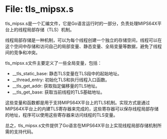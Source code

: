 # File: tls_mipsx.s

tls_mipsx.s是一个汇编文件，它是Go语言运行时的一部分，负责处理MIPS64X平台上的线程局部存储（TLS）机制。

线程局部存储是一种机制，可以为每个线程创建一个独立的存储空间，线程可以在这个空间中存储和访问自己的局部变量、静态变量、全局变量等数据，避免了线程间的竞争和冲突。

tls_mipsx.s文件主要定义了一些全局变量，包括：

- __tls_static_base: 静态TLS变量在TLS段中的起始地址。
- __thread_entry: 初始化TLS和执行线程入口函数。
- __tls_get_addr: 获取指定偏移量的TLS地址。
- __tls_get_base: 获取当前线程的TLS基础地址。

这些变量和函数都是用于支持MIPS64X平台上的TLS机制。实现方式是通过MIPS64X平台上的内建TLS寄存器来完成的，这些寄存器可以保存线程局部存储的地址，程序可以使用这些寄存器来访问线程的TLS变量。

总之，tls_mipsx.s文件提供了Go语言在MIPS64X平台上实现线程局部存储机制所需的支持代码。

